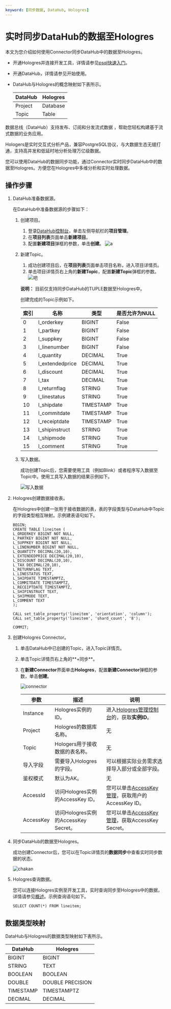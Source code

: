 ```yaml
---
keyword: [同步数据, DataHub, Hologres]
---
```


# 实时同步DataHub的数据至Hologres

本文为您介绍如何使用Connector同步DataHub中的数据至Hologres。

-   开通Hologres并连接开发工具，详情请参见[psql快速入门](/intl.zh-CN/快速入门/psql快速入门.md)。
-   开通DataHub，详情请参见开始使用。
-   DataHub与Hologres的概念映射如下表所示。

    |DataHub|Hologres|
    |-------|--------|
    |Project|Database|
    |Topic|Table|


数据总线（DataHub）支持发布、订阅和分发流式数据 ，帮助您轻松构建基于流式数据的业务应用。

Hologers是实时交互式分析产品，兼容PostgreSQL协议，与大数据生态无缝打通，支持高并发和低延时地分析处理万亿级数据。

您可以使用DataHub的数据同步功能，通过Connector实时同步DataHub中的数据至Hologres。方便您在Hologres中多维分析和实时处理数据。

## 操作步骤

1.  DataHub准备数据源。

    在DataHub中准备数据源的步骤如下：

    1.  创建项目。

        1.  登录[DataHub控制台](https://dhsnext.console.aliyun.com/cn-hangzhou/projects?spm=5176.cndatahub.0.0.677af05eXclMic)，单击左侧导航栏的**项目管理**。
        2.  在**项目列表**页面单击**新建项目**。
        3.  配置**新建项目**弹框的参数，单击**创建**。
        ![a](https://static-aliyun-doc.oss-accelerate.aliyuncs.com/assets/img/zh-CN/2399209951/p129088.png)

    2.  新建Topic。

        1.  成功创建项目后，在**项目列表**页面单击项目名称，进入项目详情页。
        2.  单击项目详情页右上角的**新建Topic**，配置**新建Topic**弹框的参数。
        ![吧](https://static-aliyun-doc.oss-accelerate.aliyuncs.com/assets/img/zh-CN/2399209951/p129089.png)

        **说明：** 目前仅支持同步DataHub的TUPLE数据至Hologres中。

        创建完成的Topic示例如下。

        |索引|名称|类型|是否允许为NULL|
        |--|--|--|---------|
        |0|l\_orderkey|BIGINT|False|
        |1|l\_partkey|BIGINT|False|
        |2|l\_suppkey|BIGINT|False|
        |3|l\_linenumber|BIGINT|False|
        |4|l\_quantity|DECIMAL|True|
        |5|l\_extendedprice|DECIMAL|True|
        |6|l\_discount|DECIMAL|True|
        |7|l\_tax|DECIMAL|True|
        |8|l\_returnflag|STRING|True|
        |9|l\_linestatus|STRING|True|
        |10|l\_shipdate|TIMESTAMP|True|
        |11|l\_commitdate|TIMESTAMP|True|
        |12|l\_receiptdate|TIMESTAMP|True|
        |13|l\_shipinstruct|STRING|True|
        |14|l\_shipmode|STRING|True|
        |15|l\_comment|STRING|True|

    3.  写入数据。

        成功创建Topic后，您需要使用工具（例如Blink）或者程序写入数据至Topic中。使用工具写入数据的结果示例如下。

        ![写入数据](https://static-aliyun-doc.oss-accelerate.aliyuncs.com/assets/img/zh-CN/2399209951/p129091.png)

2.  Hologres创建数据接收表。

    在Hologres中创建一张用于接收数据的表，表的字段类型与DataHub中Topic的字段类型相互映射。示例建表语句如下。

    ```
    BEGIN;
    CREATE TABLE lineitem ( 
    L_ORDERKEY BIGINT NOT NULL,
    L_PARTKEY BIGINT NOT NULL,
    L_SUPPKEY BIGINT NOT NULL,
    L_LINENUMBER BIGINT NOT NULL,
    L_QUANTITY DECIMAL(20,10),
    L_EXTENDEDPRICE DECIMAL(20,10),
    L_DISCOUNT DECIMAL(20,10),
    L_TAX DECIMAL(20,10),
    L_RETURNFLAG TEXT,
    L_LINESTATUS TEXT,
    L_SHIPDATE TIMESTAMPTZ,
    L_COMMITDATE TIMESTAMPTZ,
    L_RECEIPTDATE TIMESTAMPTZ,
    L_SHIPINSTRUCT TEXT,
    L_SHIPMODE TEXT,
    L_COMMENT TEXT
    );
    
    CALL set_table_property('lineitem', 'orientation', 'column');
    CALL set_table_property('lineitem', 'shard_count', '8');
    
    COMMIT;
    ```

3.  创建Hologres Connector。

    1.  单击DataHub中已创建的Topic，进入Topic详情页。

    2.  单击Topic详情页右上角的**+同步**。

    3.  在**新建Connector**界面单击**Hologres**，配置**新建Connector**弹框的参数，单击**创建**。

        ![connector](https://static-aliyun-doc.oss-accelerate.aliyuncs.com/assets/img/zh-CN/3399209951/p129426.png)

        |参数|描述|说明|
        |--|--|--|
        |Instance|Hologres实例的ID。|进入[Hologres管理控制台](https://hologram.console.aliyun.com/#/instance)的，获取**实例ID**。|
        |Project|Hologres的数据库名称。|无|
        |Topic|Hologers用于接收数据的表名称。|无|
        |导入字段|需要导入Hologres的字段。|可以根据实际业务需求选择导入部分或全部字段。|
        |鉴权模式|默认为AK。|无|
        |AccessId|访问Hologres实例的AccessKey ID。|您可以单击[AccessKey 管理](https://usercenter.console.aliyun.com/?spm=5176.2020520153.nav-right.dak.3bcf415dCWGUBj#/manage/ak)，获取用户的AccessKey ID。|
        |AccessKey|访问Hologres实例的AccessKey Secret。|您可以单击[AccessKey 管理](https://usercenter.console.aliyun.com/?spm=5176.2020520153.nav-right.dak.3bcf415dCWGUBj#/manage/ak)，获取AccessKey Secret。|

4.  同步DataHub的数据至Hologres。

    成功创建Connector后，您可以在Topic详情页的**数据同步**中查看实时同步数据的状态。

    ![chakan](https://static-aliyun-doc.oss-accelerate.aliyuncs.com/assets/img/zh-CN/3399209951/p129356.png)

5.  Hologres查询数据。

    您可以连接Hologres实例至开发工具，实时查询同步至Hologres中的数据，详情请参见[概述](/intl.zh-CN/连接开发工具/概述.md)。示例查询语句如下。

    ```
    SELECT COUNT(*) FROM lineitem;
    ```


## 数据类型映射

DataHub与Hologres的数据类型映射如下表所示。

|DataHub|Hologres|
|-------|--------|
|BIGINT|BIGINT|
|STRING|TEXT|
|BOOLEAN|BOOLEAN|
|DOUBLE|DOUBLE PRECISION|
|TIMESTAMP|TIMESTAMPTZ|
|DECIMAL|DECIMAL|

